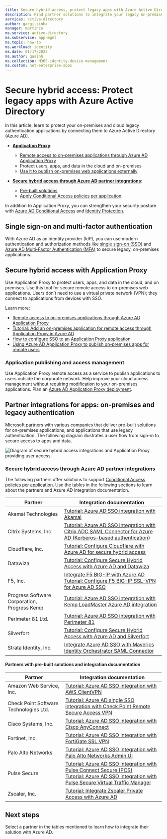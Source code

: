 ```yaml
---
title: Secure hybrid access, protect legacy apps with Azure Active Directory
description: Find partner solutions to integrate your legacy on-premises, public cloud, or private cloud applications with Azure AD.
services: active-directory
author: gargi-sinha
manager: martinco
ms.service: active-directory
ms.subservice: app-mgmt
ms.topic: how-to
ms.workload: identity
ms.date: 01/17/2023
ms.author: gasinh
ms.collection: M365-identity-device-management
ms.custom: not-enterprise-apps
---
```

# Secure hybrid access: Protect legacy apps with Azure Active Directory

In this article, learn to protect your on-premises and cloud legacy authentication applications by connecting them to Azure Active Directory (Azure AD).

* **[Application Proxy](#secure-hybrid-access-with-application-proxy)**:
  * [Remote access to on-premises applications through Azure AD Application Proxy](../app-proxy/application-proxy.md)
  * Protect users, apps, and data in the cloud and on-premises 
  * [Use it to publish on-premises web applications externally](../app-proxy/what-is-application-proxy.md)
  
* **[Secure hybrid access through Azure AD partner integrations](#partner-integrations-for-apps-on-premises-and-legacy-authentication)**:
  * [Pre-built solutions](#secure-hybrid-access-through-azure-ad-partner-integrations)
  * [Apply Conditional Access policies per application](secure-hybrid-access-integrations.md#apply-conditional-access-policies)
 
In addition to Application Proxy, you can strengthen your security posture with [Azure AD Conditional Access](../conditional-access/overview.md) and [Identity Protection](../identity-protection/overview-identity-protection.md). 

## Single sign-on and multi-factor authentication

With Azure AD as an identity provider (IdP), you can use modern authentication and authorization methods like [single sign-on (SSO)](what-is-single-sign-on.md) and [Azure AD Multi-Factor Authentication (MFA)](../authentication/concept-mfa-howitworks.md) to secure legacy, on-premises applications.

## Secure hybrid access with Application Proxy

Use Application Proxy to protect users, apps, and data in the cloud, and on premises. Use this tool for secure remote access to on-premises web applications. Users don’t need to use a virtual private network (VPN); they connect to applications from devices with SSO. 

Learn more:

* [Remote access to on-premises applications through Azure AD Application Proxy](../app-proxy/application-proxy.md)
* [Tutorial: Add an on-premises application for remote access through Application Proxy in Azure AD](../app-proxy/application-proxy-add-on-premises-application.md)
* [How to configure SSO to an Application Proxy application](../app-proxy/application-proxy-config-sso-how-to.md)
* [Using Azure AD Application Proxy to publish on-premises apps for remote users](../app-proxy/what-is-application-proxy.md)

### Application publishing and access management

Use Application Proxy remote access as a service to publish applications to users outside the corporate network. Help improve your cloud access management without requiring modification to your on-premises applications. Plan an [Azure AD Application Proxy deployment](../app-proxy/application-proxy-deployment-plan.md).

## Partner integrations for apps: on-premises and legacy authentication

Microsoft partners with various companies that deliver pre-built solutions for on-premises applications, and applications that use legacy authentication. The following diagram illustrates a user flow from sign-in to secure access to apps and data.

   ![Diagram of secure hybrid access integrations and Application Proxy providing user access.](./media/secure-hybrid-access/secure-hybrid-access.png)

### Secure hybrid access through Azure AD partner integrations

The following partners offer solutions to support [Conditional Access policies per application](secure-hybrid-access-integrations.md#apply-conditional-access-policies). Use the tables in the following sections to learn about the partners and Azure AD integration documentation.

|Partner|Integration documentation|
|---|---|
|Akamai Technologies|[Tutorial: Azure AD SSO integration with Akamai](../saas-apps/akamai-tutorial.md)|
|Citrix Systems, Inc.|[Tutorial: Azure AD SSO integration with Citrix ADC SAML Connector for Azure AD (Kerberos-based authentication)](../saas-apps/citrix-netscaler-tutorial.md)|
|Cloudflare, Inc.|[Tutorial: Configure Cloudflare with Azure AD for secure hybrid access](cloudflare-azure-ad-integration.md)|
|Datawiza|[Tutorial: Configure Secure Hybrid Access with Azure AD and Datawiza](datawiza-with-azure-ad.md)|
|F5, Inc.|[Integrate F5 BIG-IP with Azure AD](f5-aad-integration.md)</br>[Tutorial: Configure F5 BIG-IP SSL-VPN for Azure AD SSO](f5-aad-password-less-vpn.md)|
|Progress Software Corporation, Progress Kemp|[Tutorial: Azure AD SSO integration with Kemp LoadMaster Azure AD integration](../saas-apps/kemp-tutorial.md)|
|Perimeter 81 Ltd.|[Tutorial: Azure AD SSO integration with Perimeter 81](../saas-apps/perimeter-81-tutorial.md)|
|Silverfort|[Tutorial: Configure Secure Hybrid Access with Azure AD and Silverfort](silverfort-azure-ad-integration.md)|
|Strata Identity, Inc.|[Integrate Azure AD SSO with Maverics Identity Orchestrator SAML Connector](../saas-apps/maverics-identity-orchestrator-saml-connector-tutorial.md)|

#### Partners with pre-built solutions and integration documentation

|Partner|Integration documentation|
|---|---|
|Amazon Web Service, Inc.|[Tutorial: Azure AD SSO integration with AWS ClientVPN](../saas-apps/aws-clientvpn-tutorial.md)|
|Check Point Software Technologies Ltd.|[Tutorial: Azure AD single SSO integration with Check Point Remote Secure Access VPN](../saas-apps/check-point-remote-access-vpn-tutorial.md)|
|Cisco Systems, Inc.|[Tutorial: Azure AD SSO integration with Cisco AnyConnect](../saas-apps/cisco-anyconnect.md)|
|Fortinet, Inc.|[Tutorial: Azure AD SSO integration with FortiGate SSL VPN](../saas-apps/fortigate-ssl-vpn-tutorial.md)|
|Palo Alto Networks|[Tutorial: Azure AD SSO integration with Palo Alto Networks Admin UI](../saas-apps/paloaltoadmin-tutorial.md)|
|Pulse Secure|[Tutorial: Azure AD SSO integration with Pulse Connect Secure (PCS)](../saas-apps/pulse-secure-pcs-tutorial.md)</br>[Tutorial: Azure AD SSO integration with Pulse Secure Virtual Traffic Manager](../saas-apps/pulse-secure-virtual-traffic-manager-tutorial.md)|
|Zscaler, Inc.|[Tutorial: Integrate Zscaler Private Access with Azure AD](../saas-apps/zscalerprivateaccess-tutorial.md)|

## Next steps 
Select a partner in the tables mentioned to learn how to integrate their solution with Azure AD.

